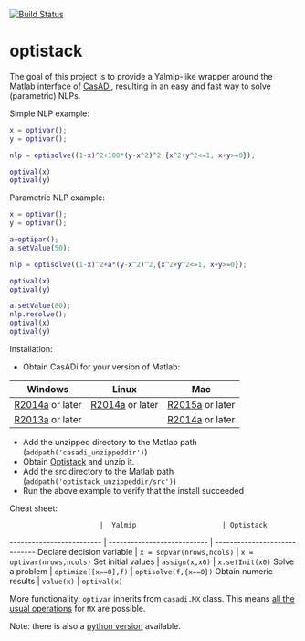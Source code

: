 [![Build Status](https://travis-ci.org/casadi/optistack.png?branch=master)](https://travis-ci.org/casadi/optistack)

# optistack
The goal of this project is to provide a Yalmip-like wrapper around the Matlab interface of [CasADi](http://casadi.org),  resulting in an easy and fast way to solve (parametric) NLPs.

Simple NLP example:
```matlab
x = optivar();
y = optivar();

nlp = optisolve((1-x)^2+100*(y-x^2)^2,{x^2+y^2<=1, x+y>=0});

optival(x)
optival(y)
```

Parametric NLP example:
```matlab
x = optivar();
y = optivar();

a=optipar();
a.setValue(50);

nlp = optisolve((1-x)^2+a*(y-x^2)^2,{x^2+y^2<=1, x+y>=0});

optival(x)
optival(y)

a.setValue(80);
nlp.resolve();
optival(x)
optival(y)
```

Installation:
 * Obtain CasADi for your version of Matlab:

Windows   |   Linux     |    Mac
----------|-------------|--------------
[R2014a](http://files.casadi.org/3.0.0/windows/casadi-matlabR2014a-v3.0.0.zip) or later |    [R2014a](http://files.casadi.org/3.0.0/linux/casadi-matlabR2014a-v3.0.0.tar.gz) or later      | [R2015a](http://files.casadi.org/3.0.0/osx/casadi-matlabR2015a-v3.0.0.tar.gz) or later
[R2013a](http://files.casadi.org/3.0.0/windows/casadi-matlabR2013a-v3.0.0.zip) or later | | [R2014a](http://files.casadi.org/3.0.0/osx/casadi-matlabR2014a-v3.0.0.tar.gz) or later |

 * Add the unzipped directory to the Matlab path (`addpath('casadi_unzippeddir')`)
 * Obtain [Optistack](https://github.com/casadi/optistack/archive/master.zip) and unzip it.
 * Add the src directory to the Matlab path (`addpath('optistack_unzippeddir/src')`)
 * Run the above example to verify that the install succeeded


Cheat sheet:

                          |  Yalmip                     | Optistack
------------------------- | --------------------------- | -----------------------------
Declare decision variable | `x = sdpvar(nrows,ncols)`   | `x = optivar(nrows,ncols)`
Set initial values        | `assign(x,x0)`              | `x.setInit(x0)`
Solve a problem           | `optimize([x==0],f)`        | `optisolve(f,{x==0})`
Obtain numeric results    | `value(x)`                  | `optival(x)`


More functionality:
`optivar` inherits from `casadi.MX` class. This means [all the usual operations](http://casadi.sourceforge.net/v3.0.0/api/html/d9/dc2/group__expression__tools.html) for `MX` are possible.



Note: there is also a [python version](https://github.com/casadi/python-optistack/) available.

